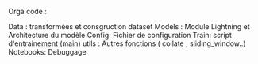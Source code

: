 Orga code : 

Data : transformées et consgruction dataset
Models : Module Lightning et Architecture du modèle 
Config: Fichier de configuration
Train: script d'entrainement (main)
utils : Autres fonctions ( collate , sliding_window..)
Notebooks: Debuggage
